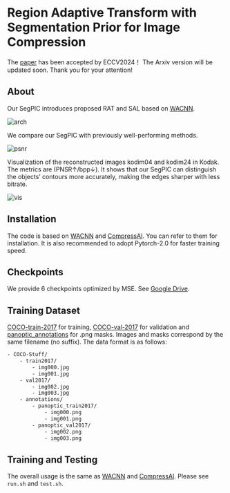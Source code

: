 # Region Adaptive Transform with Segmentation Prior for Image Compression
The [paper](https://arxiv.org/abs/2403.00628) has been accepted by ECCV2024！ The Arxiv version will be updated soon. Thank you for your attention!

## About
Our SegPIC introduces proposed RAT and SAL based on [WACNN](https://github.com/Googolxx/STF).

![arch](https://github.com/GityuxiLiu/SegPIC-for-Image-Compression/blob/main/assets/arch.png)

We compare our SegPIC with previously well-performing methods.

![psnr](https://github.com/GityuxiLiu/SegPIC-for-Image-Compression/blob/main/assets/psnr.png)

Visualization of the reconstructed images kodim04 and kodim24 in Kodak. The metrics are (PNSR↑/bpp↓). It shows that our SegPIC can distinguish the objects’ contours more accurately, making the edges sharper with less bitrate.

![vis](https://github.com/GityuxiLiu/SegPIC-for-Image-Compression/blob/main/assets/vis.png)

## Installation
The code is based on [WACNN](https://github.com/Googolxx/STF) and [CompressAI](https://github.com/InterDigitalInc/CompressAI).
You can refer to them for installation. It is also recommended to adopt Pytorch-2.0 for faster training speed.

## Checkpoints
We provide 6 checkpoints optimized by MSE. See [Google Drive](https://drive.google.com/drive/folders/1rDyvCVkTiqzCq4urW60OsIKOTLWBp3si?usp=drive_link).

## Training Dataset
[COCO-train-2017](http://images.cocodataset.org/zips/train2017.zip) for training, [COCO-val-2017](http://images.cocodataset.org/zips/val2017.zip) for validation and [panoptic_annotations](http://images.cocodataset.org/annotations/panoptic_annotations_trainval2017.zip) for .png masks. Images and masks correspond by the same filename (no suffix).
The data format is as follows:
```bash
- COCO-Stuff/
    - train2017/
        - img000.jpg
        - img001.jpg
    - val2017/
        - img002.jpg
        - img003.jpg
    - annotations/
        - panoptic_train2017/
            - img000.png
            - img001.png
        - panoptic_val2017/
            - img002.png
            - img003.png
```
## Training and Testing
The overall usage is the same as [WACNN](https://github.com/Googolxx/STF) and [CompressAI](https://github.com/InterDigitalInc/CompressAI). Please see `run.sh` and `test.sh`.
